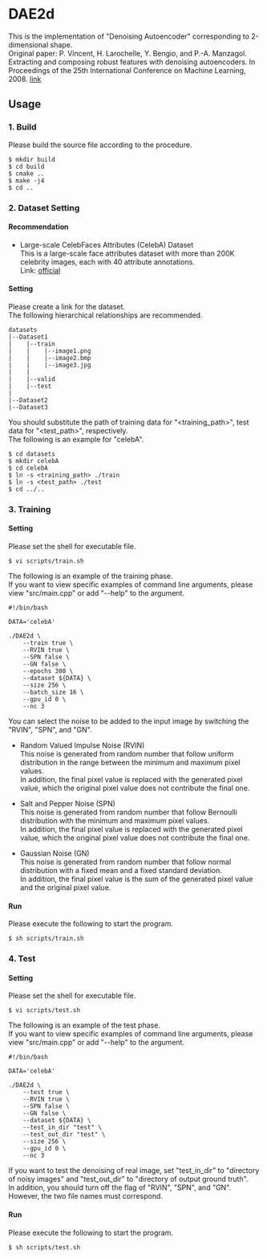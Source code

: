 # DAE2d
This is the implementation of "Denoising Autoencoder" corresponding to 2-dimensional shape.<br>
Original paper: P. Vincent, H. Larochelle, Y. Bengio, and P.-A. Manzagol. Extracting and composing robust features with denoising autoencoders. In Proceedings of the 25th International Conference on Machine Learning, 2008. [link](https://dl.acm.org/doi/abs/10.1145/1390156.1390294)

## Usage

### 1. Build
Please build the source file according to the procedure.
~~~
$ mkdir build
$ cd build
$ cmake ..
$ make -j4
$ cd ..
~~~

### 2. Dataset Setting

#### Recommendation
- Large-scale CelebFaces Attributes (CelebA) Dataset<br>
This is a large-scale face attributes dataset with more than 200K celebrity images, each with 40 attribute annotations.<br>
Link: [official](http://mmlab.ie.cuhk.edu.hk/projects/CelebA.html)

#### Setting

Please create a link for the dataset.<br>
The following hierarchical relationships are recommended.

~~~
datasets
|--Dataset1
|    |--train
|    |    |--image1.png
|    |    |--image2.bmp
|    |    |--image3.jpg
|    |
|    |--valid
|    |--test
|
|--Dataset2
|--Dataset3
~~~

You should substitute the path of training data for "<training_path>", test data for "<test_path>", respectively.<br>
The following is an example for "celebA".
~~~
$ cd datasets
$ mkdir celebA
$ cd celebA
$ ln -s <training_path> ./train
$ ln -s <test_path> ./test
$ cd ../..
~~~

### 3. Training

#### Setting
Please set the shell for executable file.
~~~
$ vi scripts/train.sh
~~~
The following is an example of the training phase.<br>
If you want to view specific examples of command line arguments, please view "src/main.cpp" or add "--help" to the argument.
~~~
#!/bin/bash

DATA='celebA'

./DAE2d \
    --train true \
    --RVIN true \
    --SPN false \
    --GN false \
    --epochs 300 \
    --dataset ${DATA} \
    --size 256 \
    --batch_size 16 \
    --gpu_id 0 \
    --nc 3
~~~
You can select the noise to be added to the input image by switching the "RVIN", "SPN", and "GN".

- Random Valued Impulse Noise (RVIN)<br>
This noise is generated from random number that follow uniform distribution in the range between the minimum and maximum pixel values.<br>
In addition, the final pixel value is replaced with the generated pixel value, which the original pixel value does not contribute the final one.

- Salt and Pepper Noise (SPN)<br>
This noise is generated from random number that follow Bernoulli distribution with the minimum and maximum pixel values.<br>
In addition, the final pixel value is replaced with the generated pixel value, which the original pixel value does not contribute the final one.

- Gaussian Noise (GN)<br>
This noise is generated from random number that follow normal distribution with a fixed mean and a fixed standard deviation.<br>
In addition, the final pixel value is the sum of the generated pixel value and the original pixel value.

#### Run
Please execute the following to start the program.
~~~
$ sh scripts/train.sh
~~~

### 4. Test

#### Setting
Please set the shell for executable file.
~~~
$ vi scripts/test.sh
~~~
The following is an example of the test phase.<br>
If you want to view specific examples of command line arguments, please view "src/main.cpp" or add "--help" to the argument.
~~~
#!/bin/bash

DATA='celebA'

./DAE2d \
    --test true \
    --RVIN true \
    --SPN false \
    --GN false \
    --dataset ${DATA} \
    --test_in_dir "test" \
    --test_out_dir "test" \
    --size 256 \
    --gpu_id 0 \
    --nc 3
~~~
If you want to test the denoising of real image, set "test_in_dir" to "directory of noisy images" and "test_out_dir" to "directory of output ground truth".<br>
In addition, you should turn off the flag of "RVIN", "SPN", and "GN".<br>
However, the two file names must correspond.

#### Run
Please execute the following to start the program.
~~~
$ sh scripts/test.sh
~~~

